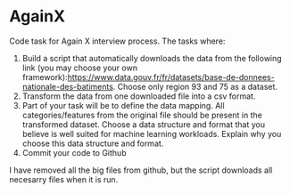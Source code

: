# AgainX
Code task for Again X interview process. The tasks where:
1. Build a script that automatically downloads the data from the following link (you may choose your own framework):https://www.data.gouv.fr/fr/datasets/base-de-donnees-nationale-des-batiments. Choose only region 93 and 75 as a dataset. 
2. Transform the data from one downloaded file into a csv format.
3. Part of your task will be to define the data mapping. All categories/features from the original file should be present in the transformed dataset. Choose a data structure and format that you believe is well suited for machine learning workloads. Explain why you choose this data structure and format. 
4. Commit your code to Github

I have removed all the big files from github, but the script downloads all necesarry files when it is run.
